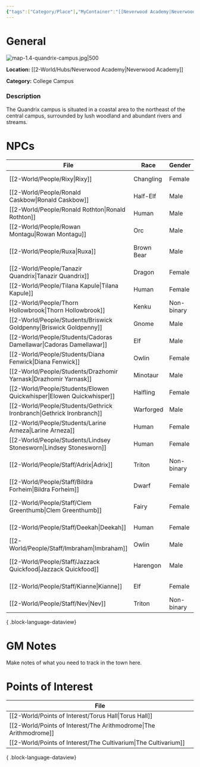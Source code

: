 ```yaml
---
{"tags":["Category/Place"],"MyContainer":"[[Neverwood Academy|Neverwood Academy]]","MyCategory":"College Campus","obsidianUIMode":"preview","image":"map-1.4-quandrix-campus.jpg","dg-publish":true,"dg-path":"World/Places/Quandrix Campus.md","permalink":"/world/places/quandrix-campus/","dgPassFrontmatter":true,"updated":"2025-09-29T14:32:48.000+01:00"}
---
```



# General

![map-1.4-quandrix-campus.jpg|500](/img/user/z_Assets/Campus%20Maps/map-1.4-quandrix-campus.jpg)

**Location:** [[2-World/Hubs/Neverwood Academy\|Neverwood Academy]]

**Category:** College Campus

### Description
The Quandrix campus is situated in a coastal area to the northeast of the central campus, surrounded by lush woodland and abundant rivers and streams.

# NPCs

| File                                                                    | Race       | Gender     | Role                   |
| ----------------------------------------------------------------------- | ---------- | ---------- | ---------------------- |
| [[2-World/People/Rixy\|Rixy]]                                        | Changling  | Female     | Professor of Theory    |
| [[2-World/People/Ronald Caskbow\|Ronald Caskbow]]                    | Half-Elf   | Male       | Student                |
| [[2-World/People/Ronald Rothton\|Ronald Rothton]]                    | Human      | Male       | Professor of Theory    |
| [[2-World/People/Rowan Montagu\|Rowan Montagu]]                      | Orc        | Male       | Student                |
| [[2-World/People/Ruxa\|Ruxa]]                                        | Brown Bear | Male       | Professor of Substance |
| [[2-World/People/Tanazir Quandrix\|Tanazir Quandrix]]                | Dragon     | Female     | Founder Dragon         |
| [[2-World/People/Tilana Kapule\|Tilana Kapule]]                      | Human      | Female     | Student                |
| [[2-World/People/Thorn Hollowbrook\|Thorn Hollowbrook]]              | Kenku      | Non-binary | Student                |
| [[2-World/People/Students/Briswick Goldpenny\|Briswick Goldpenny]]   | Gnome      | Male       | Student                |
| [[2-World/People/Students/Cadoras Damellawar\|Cadoras Damellawar]]   | Elf        | Male       | Student                |
| [[2-World/People/Students/Diana Fenwick\|Diana Fenwick]]             | Owlin      | Female     | Student                |
| [[2-World/People/Students/Drazhomir Yarnask\|Drazhomir Yarnask]]     | Minotaur   | Male       | Student                |
| [[2-World/People/Students/Elowen Quickwhisper\|Elowen Quickwhisper]] | Halfling   | Female     | Student                |
| [[2-World/People/Students/Gethrick Ironbranch\|Gethrick Ironbranch]] | Warforged  | Male       | Student                |
| [[2-World/People/Students/Larine Arneza\|Larine Arneza]]             | Human      | Female     | Student                |
| [[2-World/People/Students/Lindsey Stonesworn\|Lindsey Stonesworn]]   | Human      | Female     | Student                |
| [[2-World/People/Staff/Adrix\|Adrix]]                                | Triton     | Non-binary | Professor of Substance |
| [[2-World/People/Staff/Bildra Forheim\|Bildra Forheim]]              | Dwarf      | Female     | Professor of Theory    |
| [[2-World/People/Staff/Clem Greenthumb\|Clem Greenthumb]]            | Fairy      | Female     | Professor of Substance |
| [[2-World/People/Staff/Deekah\|Deekah]]                              | Human      | Female     | Professor of Theory    |
| [[2-World/People/Staff/Imbraham\|Imbraham]]                          | Owlin      | Male       | College Dean           |
| [[2-World/People/Staff/Jazzack Quickfood\|Jazzack Quickfood]]        | Harengon   | Male       | Professor of Substance |
| [[2-World/People/Staff/Kianne\|Kianne]]                              | Elf        | Female     | College Dean           |
| [[2-World/People/Staff/Nev\|Nev]]                                    | Triton     | Non-binary | Professor of Theory    |

{ .block-language-dataview}

# GM Notes

Make notes of what you need to track in the town here. 


# Points of Interest

| File                                                                 |
| -------------------------------------------------------------------- |
| [[2-World/Points of Interest/Torus Hall\|Torus Hall]]             |
| [[2-World/Points of Interest/The Arithmodrome\|The Arithmodrome]] |
| [[2-World/Points of Interest/The Cultivarium\|The Cultivarium]]   |

{ .block-language-dataview}
